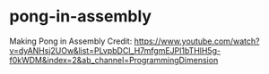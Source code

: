 # pong-in-assembly
Making Pong in Assembly
Credit: https://www.youtube.com/watch?v=dyANHsj2UOw&list=PLvpbDCl_H7mfgmEJPl1bTHlH5g-f0kWDM&index=2&ab_channel=ProgrammingDimension
